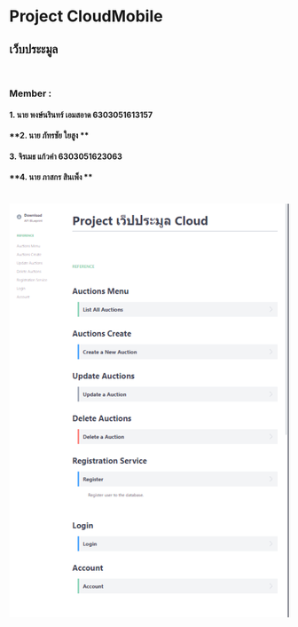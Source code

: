 **Project CloudMobile**
===============
## เว็บประะมูล
<br>

### **Member :**


#### **1. นาย พงษ์นรินทร์   เอมสอาด 6303051613157**

#### **2. นาย ภัทรชัย   ใยสูง **

#### **3. จิรเมธ   แก้วคำ  6303051623063**

#### **4. นาย ภาสกร   สินเพ็ง **
#


![Alt text](./APIary/apiary.png)

#